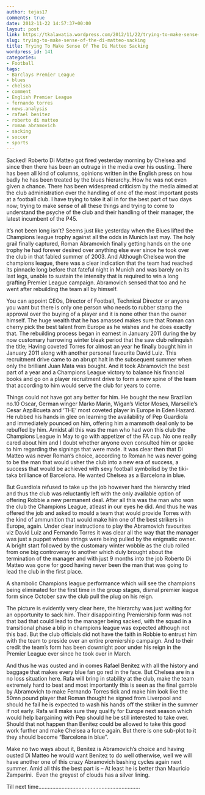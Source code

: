 ```yaml
---
author: tejas17
comments: true
date: 2012-11-22 14:57:37+00:00
layout: post
link: https://tkalawatia.wordpress.com/2012/11/22/trying-to-make-sense-of-the-di-matteo-sacking/
slug: trying-to-make-sense-of-the-di-matteo-sacking
title: Trying To Make Sense Of The Di Matteo Sacking
wordpress_id: 141
categories:
- Football
tags:
- Barclays Premier League
- blues
- chelsea
- comment
- English Premier League
- fernando torres
- news.analysis
- rafael benitez
- roberto di matteo
- roman abramovich
- sacking
- soccer
- sports
---
```


Sacked! Roberto Di Matteo got fired yesterday morning by Chelsea and since then there has been an outrage in the media over his ousting. There has been all kind of columns, opinions written in the English press on how badly he has been treated by the blues hierarchy. How he was not even given a chance. There has been widespread criticism by the media aimed at the club administration over the handling of one of the most important posts at a football club. I have trying to take it all in for the best part of two days now; trying to make sense of all these things and trying to come to understand the psyche of the club and their handling of their manager, the latest incumbent of the P45.

It’s not been long isn’t? Seems just like yesterday when the Blues lifted the Champions league trophy against all the odds in Munich last may. The holy grail finally captured, Roman Abramovich finally getting hands on the one trophy he had forever desired over anything else ever since he took over the club in that fabled summer of 2003. And Although Chelsea won the champions league, there was a clear indication that the team had reached its pinnacle long before that fateful night in Munich and was barely on its last legs, unable to sustain the intensity that is required to win a long grafting Premier League campaign. Abramovich sensed that too and he went after rebuilding the team all by himself.

You can appoint CEOs, Director of Football, Technical Director or anyone you want but there is only one person who needs to rubber stamp the approval over the buying of a player and it is none other than the owner himself. The huge wealth that he has amassed makes sure that Roman can cherry pick the best talent from Europe as he wishes and he does exactly that. The rebuilding process began in earnest in January 2011 during the by now customary harrowing winter bleak period that the saw club relinquish the title; Having coveted Torres for almost an year he finally bought him in January 2011 along with another personal favourite David Luiz. This recruitment drive came to an abrupt halt in the subsequent summer when only the brilliant Juan Mata was bought. And it took Abramovich the best part of a year and a Champions League victory to balance his financial books and go on a player recruitment drive to form a new spine of the team that according to him would serve the club for years to come.

Things could not have got any better for him. He bought the new Brazilian no.10 Oscar, German winger Marko Marin, Wigan’s Victor Moses, Marseille’s Cesar Azpilicueta and ‘THE’ most coveted player in Europe in Eden Hazard. He rubbed his hands in glee on learning the availability of Pep Guardiola and immediately pounced on him, offering him a mammoth deal only to be rebuffed by him. Amidst all this was the man who had won this club the Champions League in May to go with appetizer of the FA cup. No one really cared about him and I doubt whether anyone even consulted him or spoke to him regarding the signings that were made. It was clear then that Di Matteo was never Roman’s choice, according to Roman he was never going to be the man that would usher the club into a new era of success, a success that would be achieved with sexy football symbolisd by the tiki-taka brilliance of Barcelona. He wanted Chelsea as a Barcelona in blue.

But Guardiola refused to take up the job however hard the hierarchy tried and thus the club was reluctantly left with the only available option of offering Robbie a new permanent deal. After all this was the man who won the club the Champions League, atleast in our eyes he did. And thus he was offered the job and asked to mould a team that would provide Torres with the kind of ammunition that would make him one of the best strikers in Europe, again. Under clear instructions to play the Abramovich favourites viz David Luiz and Fernando Torres it was clear all the way that the manager was just a puppet whose strings were being pulled by the enigmatic owner. A bright start followed by the customary winter wobble as the club rolled from one big controversy to another which duly brought about the termination of the manager and with just 9 months into the job Roberto Di Matteo was gone for good having never been the man that was going to lead the club in the first place.

A shambolic Champions league performance which will see the champions being eliminated for the first time in the group stages, dismal premier league form since October saw the club pull the plug on his reign.

The picture is evidently very clear here, the hierarchy was just waiting for an opportunity to sack him. Their disappointing Premiership form was not that bad that could lead to the manager being sacked, with the squad in a transitional phase a blip in champions league was expected although not this bad. But the club officials did not have the faith in Robbie to entrust him with the team to preside over an entire premiership campaign. And to their credit the team’s form has been downright poor under his reign in the Premier League ever since he took over in March.

And thus he was ousted and in comes Rafael Benitez with all the history and baggage that makes every blue fan go red in the face. But Chelsea are in a no loss situation here. Rafa will bring in stability at the club, make the team extremely hard to beat and most importantly this is seen as the final gamble by Abramovich to make Fernando Torres tick and make him look like the 50mn pound player that Roman thought he signed from Liverpool and should he fail he is expected to wash his hands off the striker in the summer if not early. Rafa will make sure they qualify for Europe next season which would help bargaining with Pep should he be still interested to take over. Should that not happen than Benitez could be allowed to take this good work further and make Chelsea a force again. But there is one sub-plot to it they should become “Barcelona in blue”.

Make no two ways about it, Benitez is Abramovich’s choice and having ousted Di Matteo he would want Benitez to do well otherwise, well we will have another one of this crazy Abramovich bashing cycles again next summer. Amid all this the best part is – At least he is better than Mauricio Zamparini.  Even the greyest of clouds has a silver lining.

Till next time…………………………………………………………
